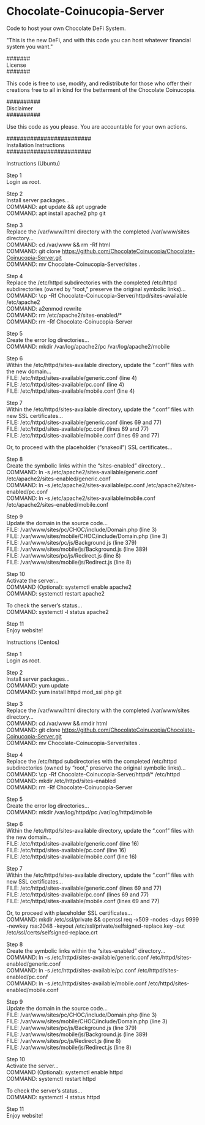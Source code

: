 # Chocolate-Coinucopia-Server
Code to host your own Chocolate DeFi System.

"This is the new DeFi, and with this code you can host whatever financial system you want."


#######<br/>
License<br/>
#######

This code is free to use, modify, and redistribute for those who offer their creations free to all in kind for the betterment of the Chocolate Coinucopia.


##########<br/>
Disclaimer<br/>
##########

Use this code as you please. You are accountable for your own actions.


#########################<br/>
Installation Instructions<br/>
#########################

Instructions (Ubuntu)

Step 1<br/>
Login as root.

Step 2<br/>
Install server packages...<br/>
COMMAND: apt update && apt upgrade<br/>
COMMAND: apt install apache2 php git

Step 3<br/>
Replace the /var/www/html directory with the completed /var/www/sites directory...<br/>
COMMAND: cd /var/www && rm -Rf html<br/>
COMMAND: git clone https://github.com/ChocolateCoinucopia/Chocolate-Coinucopia-Server.git<br/>
COMMAND: mv Chocolate-Coinucopia-Server/sites .

Step 4<br/>
Replace the /etc/httpd subdirectories with the completed /etc/httpd subdirectories (owned by “root,” preserve the original symbolic links)…<br/>
COMMAND: \cp -Rf Chocolate-Coinucopia-Server/httpd/sites-available /etc/apache2<br/>
COMMAND: a2enmod rewrite<br/>
COMMAND: rm /etc/apache2/sites-enabled/*<br/>
COMMAND: rm -Rf Chocolate-Coinucopia-Server

Step 5<br/>
Create the error log directories...<br/>
COMMAND: mkdir /var/log/apache2/pc /var/log/apache2/mobile

Step 6<br/>
Within the /etc/httpd/sites-available directory, update the “.conf” files with the new domain…<br/>
FILE: /etc/httpd/sites-available/generic.conf (line 4)<br/>
FILE: /etc/httpd/sites-available/pc.conf (line 4)<br/>
FILE: /etc/httpd/sites-available/mobile.conf (line 4)

Step 7<br/>
Within the /etc/httpd/sites-available directory, update the “.conf” files with new SSL certificates…<br/>
FILE: /etc/httpd/sites-available/generic.conf (lines 69 and 77)<br/>
FILE: /etc/httpd/sites-available/pc.conf (lines 69 and 77)<br/>
FILE: /etc/httpd/sites-available/mobile.conf (lines 69 and 77)

Or, to proceed with the placeholder (“snakeoil”) SSL certificates… 

Step 8<br/>
Create the symbolic links within the “sites-enabled” directory...<br/>
COMMAND: ln -s /etc/apache2/sites-available/generic.conf /etc/apache2/sites-enabled/generic.conf<br/>
COMMAND: ln -s /etc/apache2/sites-available/pc.conf /etc/apache2/sites-enabled/pc.conf<br/>
COMMAND: ln -s /etc/apache2/sites-available/mobile.conf /etc/apache2/sites-enabled/mobile.conf

Step 9<br/>
Update the domain in the source code…<br/>
FILE: /var/www/sites/pc/CHOC/include/Domain.php (line 3)<br/>
FILE: /var/www/sites/mobile/CHOC/include/Domain.php (line 3)<br/>
FILE: /var/www/sites/pc/js/Background.js (line 379)<br/>
FILE: /var/www/sites/mobile/js/Background.js (line 389)<br/>
FILE: /var/www/sites/pc/js/Redirect.js (line 8)<br/>
FILE: /var/www/sites/mobile/js/Redirect.js (line 8)

Step 10<br/>
Activate the server...<br/>
COMMAND (Optional): systemctl enable apache2<br/>
COMMAND: systemctl restart apache2

To check the server’s status…<br/>
COMMAND: systemctl -l status apache2

Step 11<br/>
Enjoy website!


Instructions (Centos)

Step 1<br/>
Login as root.

Step 2<br/>
Install server packages...<br/>
COMMAND: yum update<br/>
COMMAND: yum install httpd mod_ssl php git

Step 3<br/>
Replace the /var/www/html directory with the completed /var/www/sites directory...<br/>
COMMAND: cd /var/www && rmdir html<br/>
COMMAND: git clone https://github.com/ChocolateCoinucopia/Chocolate-Coinucopia-Server.git<br/>
COMMAND: mv Chocolate-Coinucopia-Server/sites .

Step 4<br/>
Replace the /etc/httpd subdirectories with the completed /etc/httpd subdirectories (owned by “root,” preserve the original symbolic links)…<br/>
COMMAND: \cp -Rf Chocolate-Coinucopia-Server/httpd/* /etc/httpd<br/>
COMMAND: mkdir /etc/httpd/sites-enabled<br/>
COMMAND: rm -Rf Chocolate-Coinucopia-Server

Step 5<br/>
Create the error log directories...<br/>
COMMAND: mkdir /var/log/httpd/pc /var/log/httpd/mobile

Step 6<br/>
Within the /etc/httpd/sites-available directory, update the “.conf” files with the new domain…<br/>
FILE: /etc/httpd/sites-available/generic.conf (line 16)<br/>
FILE: /etc/httpd/sites-available/pc.conf (line 16)<br/>
FILE: /etc/httpd/sites-available/mobile.conf (line 16)

Step 7<br/>
Within the /etc/httpd/sites-available directory, update the “.conf” files with new SSL certificates…<br/>
FILE: /etc/httpd/sites-available/generic.conf (lines 69 and 77)<br/>
FILE: /etc/httpd/sites-available/pc.conf (lines 69 and 77)<br/>
FILE: /etc/httpd/sites-available/mobile.conf (lines 69 and 77)

Or, to proceed with placeholder SSL certificates…<br/>
COMMAND: mkdir /etc/ssl/private && openssl req -x509 -nodes -days 9999 -newkey rsa:2048 -keyout /etc/ssl/private/selfsigned-replace.key -out /etc/ssl/certs/selfsigned-replace.crt

Step 8<br/>
Create the symbolic links within the “sites-enabled” directory...<br/>
COMMAND: ln -s /etc/httpd/sites-available/generic.conf /etc/httpd/sites-enabled/generic.conf<br/>
COMMAND: ln -s /etc/httpd/sites-available/pc.conf /etc/httpd/sites-enabled/pc.conf<br/>
COMMAND: ln -s /etc/httpd/sites-available/mobile.conf /etc/httpd/sites-enabled/mobile.conf

Step 9<br/>
Update the domain in the source code…<br/>
FILE: /var/www/sites/pc/CHOC/include/Domain.php (line 3)<br/>
FILE: /var/www/sites/mobile/CHOC/include/Domain.php (line 3)<br/>
FILE: /var/www/sites/pc/js/Background.js (line 379)<br/>
FILE: /var/www/sites/mobile/js/Background.js (line 389)<br/>
FILE: /var/www/sites/pc/js/Redirect.js (line 8)<br/>
FILE: /var/www/sites/mobile/js/Redirect.js (line 8)

Step 10<br/>
Activate the server...<br/>
COMMAND (Optional): systemctl enable httpd<br/>
COMMAND: systemctl restart httpd

To check the server’s status…<br/>
COMMAND: systemctl -l status httpd

Step 11<br/>
Enjoy website!
